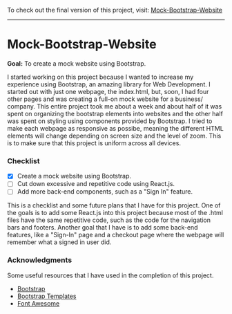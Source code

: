 To check out the final version of this project, visit: [Mock-Bootstrap-Website](https://sarund.github.io/Mock-Bootstrap-Website/)

---

# Mock-Bootstrap-Website

**Goal:** To create a mock website using Bootstrap. 

I started working on this project because I wanted to increase my experience using Bootstrap, an amazing library for Web Development. I started out with just one webpage, the index.html, but, soon, I had four other pages and was creating a full-on mock website for a business/ company. This entire project took me about a week and about half of it was spent on organizing the bootstrap elements into websites and the other half was spent on styling using components provided by Bootstrap. I tried to make each webpage as responsive as possibe, meaning the different HTML elements will change depending on screen size and the level of zoom. This is to make sure that this project is uniform across all devices. 

### Checklist

- [x] Create a mock website using Bootstrap. 
- [ ] Cut down excessive and repetitive code using React.js.
- [ ] Add more back-end components, such as a "Sign In" feature.

This is a checklist and some future plans that I have for this project. One of the goals is to add some React.js into this project because most of the .html files have the same repetitive code, such as the code for the navigation bars and footers. Another goal that I have is to add some back-end features, like a "Sign-In" page and a checkout page where the webpage will remember what a signed in user did. 

### Acknowledgments

Some useful resources that I have used in the completion of this project. 

* [Bootstrap](https://getbootstrap.com/)
* [Bootstrap Templates](https://getbootstrap.com/docs/5.1/examples/)
* [Font Awesome](https://fontawesome.com/)
